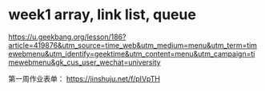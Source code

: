 # week1 array, link list, queue

https://u.geekbang.org/lesson/186?article=419876&utm_source=time_web&utm_medium=menu&utm_term=timewebmenu&utm_identify=geektime&utm_content=menu&utm_campaign=timewebmenu&gk_cus_user_wechat=university

第一周作业表单： https://jinshuju.net/f/pIVpTH